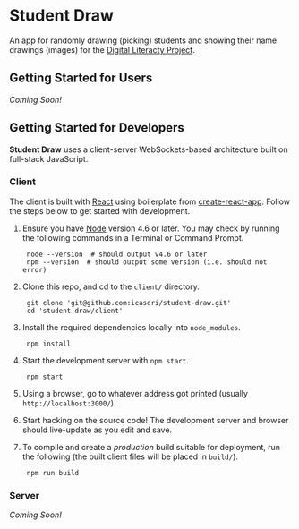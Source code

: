 # Student Draw
An app for randomly drawing (picking) students and showing their name drawings (images) for the [Digital Literacty Project](https://github.com/DigitalLiteracyProject).

## Getting Started for Users
*Coming Soon!*

## Getting Started for Developers
**Student Draw** uses a client-server WebSockets-based architecture built on full-stack JavaScript.

### Client
The client is built with [React](https://facebook.github.io/react/) using boilerplate from [create-react-app](https://github.com/facebookincubator/create-react-app). Follow the steps below to get started with development.

1. Ensure you have [Node](https://nodejs.org/en/) version 4.6 or later. You may check by running the following commands in a Terminal or Command Prompt.

        node --version  # should output v4.6 or later
        npm --version  # should output some version (i.e. should not error)

2. Clone this repo, and cd to the `client/` directory.

        git clone 'git@github.com:icasdri/student-draw.git'
        cd 'student-draw/client'

3. Install the required dependencies locally into `node_modules`.

        npm install

4. Start the development server with `npm start`.

        npm start

5. Using a browser, go to whatever address got printed (usually `http://localhost:3000/`).
6. Start hacking on the source code! The development server and browser should live-update as you edit and save.
7. To compile and create a *production* build suitable for deployment, run the following (the built client files will be placed in `build/`).

        npm run build

### Server
*Coming Soon!*

